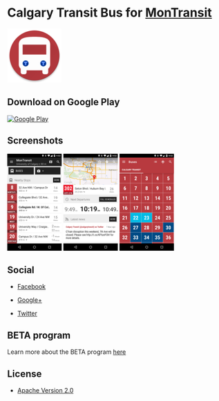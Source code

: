 # Calgary Transit Bus for [MonTransit](https://github.com/mtransitapps/mtransit-for-android)

<img width="25%" height="25%" src="https://raw.githubusercontent.com/mtransitapps/ca-calgary-transit-bus-android/master/pub/hi-res-app-icon.png"/>

## Download on Google Play

[![Google Play](https://developer.android.com/images/brand/en_app_rgb_wo_60.png)](https://play.google.com/store/apps/details?id=org.mtransit.android.ca_calgary_transit_bus)

## Screenshots

<img width="25%" height="25%" src="https://raw.githubusercontent.com/mtransitapps/ca-calgary-transit-bus-android/master/pub/screenshot-phone-1.png"/>
<img width="25%" height="25%" src="https://raw.githubusercontent.com/mtransitapps/ca-calgary-transit-bus-android/master/pub/screenshot-phone-2.png"/>
<img width="25%" height="25%" src="https://raw.githubusercontent.com/mtransitapps/ca-calgary-transit-bus-android/master/pub/screenshot-phone-3.png"/>

## Social

* [Facebook](https://www.facebook.com/MonTransit)

* [Google+](http://gplus.to/MonTransit/)

* [Twitter](https://twitter.com/montransit)

## BETA program

Learn more about the BETA program [here](https://github.com/mtransitapps/mtransit-for-android/wiki/BETA)

## License

* [Apache Version 2.0](http://www.apache.org/licenses/LICENSE-2.0.html)
